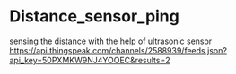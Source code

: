 # Distance_sensor_ping
sensing the distance with the help of ultrasonic sensor
https://api.thingspeak.com/channels/2588939/feeds.json?api_key=50PXMKW9NJ4YOOEC&results=2
